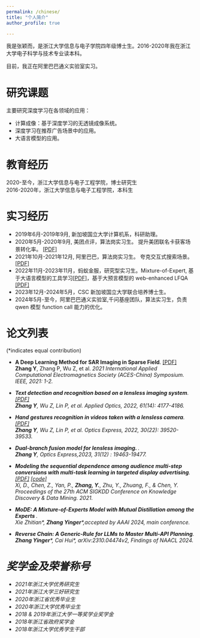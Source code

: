 ```yaml
---
permalink: /chinese/
title: "个人简介"
author_profile: true

---
```


我是张颖而，是浙江大学信息与电子学院四年级博士生。2016-2020年我在浙江大学电子科学与技术专业读本科。

目前，我正在阿里巴巴通义实验室实习。

研究课题
======
主要研究深度学习在各领域的应用：
* 计算成像：基于深度学习的无透镜成像系统。
* 深度学习在推荐广告场景中的应用。
* 大语言模型的应用。

教育经历
======
2020-至今，浙江大学信息与电子工程学院，博士研究生<br>
2016-2020年，浙江大学信息与电子工程学院，本科生

实习经历
======
* 2019年6月-2019年9月, 新加坡国立大学计算机系，科研助理。
* 2020年5月-2020年9月, 美团点评，算法岗实习生。 提升美团联名卡获客场景转化率。 [[PDF]](https://zhangyingerjelly.github.io/files/intern_meituan/intern_meituan.pdf)
* 2021年10月-2021年12月, 阿里巴巴，算法岗实习生。 夸克交互式搜索场景。 [[PDF]](https://zhangyingerjelly.github.io/files/intern_alibaba/intern_ali.pdf)
* 2022年11月-2023年11月，蚂蚁金服，研究型实习生。Mixture-of-Expert, 基于大语言模型的工具学习[[PDF]](https://zhangyingerjelly.github.io/files/introduce_Reverse_chain.pdf)，基于大预言模型的 web-enhanced LFQA [[PDF]](https://zhangyingerjelly.github.io/files/introduction_RAG.pdf) 
* 2023年12月-2024年5月，CSC 新加坡国立大学联合培养博士生。
* 2024年5月-至今，阿里巴巴通义实验室,千问基座团队，算法实习生，负责 qwen 模型 function call 能力的优化。

论文列表
======
(\*indicates equal contribution)
* <b>A Deep Learning Method for SAR Imaging in Sparse Field</b>. [[PDF]](https://ieeexplore.ieee.org/abstract/document/9581539) <br>
<b>Zhang Y</b>, Zhang P, Wu Z, et al. <i>2021 International Applied Computational Electromagnetics Society (ACES-China) Symposium. IEEE, 2021: 1-2<i>.

* <b>Text detection and recognition based on a lensless imaging system</b>. [[PDF]](https://opg.optica.org/ao/abstract.cfm?uri=ao-61-14-4177) <br>
<b>Zhang Y</b>, Wu Z, Lin P, et al. <i>Applied Optics, 2022, 61(14): 4177-4186.<i>

* <b>Hand gestures recognition in videos taken with a lensless camera</b>. [[PDF]](https://opg.optica.org/oe/fulltext.cfm?uri=oe-30-22-39520&id=509832) <br>
<b>Zhang Y</b>, Wu Z, Lin P, et al. <i>Optics Express, 2022, 30(22): 39520-39533.<i>

* <b> Dual-branch fusion model for lensless imaging. </b>. <br> <b>Zhang Y</b>, <i>Optics Express,2023, 31(12) : 19463-19477.<i>
  
* <b>Modeling the sequential dependence among audience multi-step conversions with multi-task learning in targeted display advertising</b>. [[PDF]](https://arxiv.org/abs/2105.08489) [[code]](https://github.com/xidongbo/AITM) <br>
Xi, D., Chen, Z., Yan, P., <b>Zhang, Y.</b>, Zhu, Y., Zhuang, F., & Chen, Y. <i>Proceedings of the 27th ACM SIGKDD Conference on Knowledge Discovery & Data Mining. 2021.<i>

* <b>MoDE: A Mixture-of-Experts Model with Mutual Distillation among the Experts </b>. <br>
Xie Zhitian\*, <b>Zhang Yinger</b>\*,accepted by AAAI 2024, main conference.

* <b>Reverse Chain: A Generic-Rule for LLMs to Master Multi-API Planning</b>. <br>
<b>Zhang Yinger</b>\*, Cai Hui\*,  arXiv:2310.04474v2, Findings of NAACL 2024.


奖学金及荣誉称号
======
* 2021年浙江大学优秀研究生
* 2021年浙江大学三好研究生
* 2020年浙江省优秀毕业生
* 2020年浙江大学优秀毕业生
* 2018 & 2019年浙江大学一等奖学业奖学金
* 2018年浙江省政府奖学金
* 2018年浙江大学优秀学生干部


